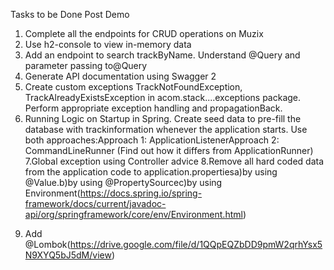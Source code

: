 Tasks to be Done Post Demo
1. Complete all the endpoints for CRUD operations on Muzix
2. Use h2-console to view in-memory data
3. Add an endpoint to search trackByName. Understand @Query and parameter passing to@Query
4. Generate API documentation using Swagger 2
5. Create custom exceptions TrackNotFoundException, TrackAlreadyExistsException in acom.stack....exceptions package. Perform appropriate exception handling and propagationBack.
6. Running Logic on Startup in Spring. Create seed data to pre-fill the database with trackinformation whenever the application starts. Use both approaches:Approach 1: ApplicationListener<ContextRefreshedEvent>Approach 2: CommandLineRunner (Find out how it differs from ApplicationRunner)
7.Global exception using Controller advice
8.Remove all hard coded data from the application code to application.propertiesa)by using @Value.b)by using @PropertySourcec)by using ​​ Environment(https://docs.spring.io/spring-framework/docs/current/javadoc-api/org/springframework/core/env/Environment.html)
9) Add @Lombok(https://drive.google.com/file/d/1QQpEQZbDD9pmW2qrhYsx5N9XYQ5bJ5dM/view)
